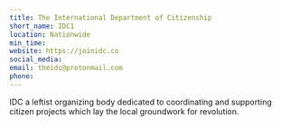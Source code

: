 ```yaml
---
title: The International Department of Citizenship
short_name: IDC1
location: Nationwide
min_time:
website: https://joinidc.co
social_media:
email: theidc@protonmail.com
phone:
---
```


IDC a leftist organizing body dedicated to coordinating and supporting citizen projects which lay the local groundwork for revolution.
